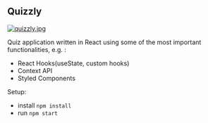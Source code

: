## Quizzly

[![quizzly.jpg](https://i.postimg.cc/HnHmDHXK/quizzly.jpg)](https://postimg.cc/R6PyKkPQ)

Quiz application written in React using some of the most important functionalities, e.g. :
- React Hooks(useState, custom hooks)
- Context API
- Styled Components

Setup:
- install ```npm install```
- run ```npm start```
